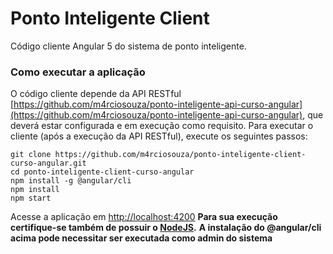 # Ponto Inteligente Client
Código cliente Angular 5 do sistema de ponto inteligente.
### Como executar a aplicação
O código cliente depende da API RESTful [https://github.com/m4rciosouza/ponto-inteligente-api-curso-angular](https://github.com/m4rciosouza/ponto-inteligente-api-curso-angular), que deverá estar configurada e em execução como requisito.
Para executar o cliente (após a execução da API RESTful), execute os seguintes passos:
```
git clone https://github.com/m4rciosouza/ponto-inteligente-client-curso-angular.git
cd ponto-inteligente-client-curso-angular
npm install -g @angular/cli
npm install
npm start
```
Acesse a aplicação em [http://localhost:4200](http://localhost:4200) 
**Para sua execução certifique-se também de possuir o [NodeJS](http://nodejs.org).** 
**A instalação do @angular/cli acima pode necessitar ser executada como admin do sistema** 
